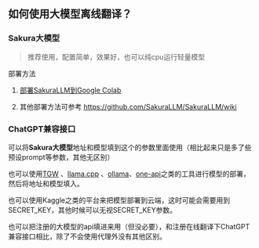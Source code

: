 ## 如何使用大模型离线翻译？

### Sakura大模型

> 推荐使用，配置简单，效果好，也可以纯cpu运行轻量模型

部署方法

1. [部署SakuraLLM到Google Colab](/zh/sakurallmcolab.md)


2. 其他部署方法可参考 https://github.com/SakuraLLM/SakuraLLM/wiki

### ChatGPT兼容接口

可以将**Sakura大模型**地址和模型填到这个的参数里面使用（相比起来只是多了些预设prompt等参数，其他无区别）

也可以使用[TGW](https://github.com/oobabooga/text-generation-webui) 、[llama.cpp](https://github.com/ggerganov/llama.cpp) 、[ollama](https://github.com/ollama/ollama)、[one-api](https://github.com/songquanpeng/one-api)之类的工具进行模型的部署，然后将地址和模型填入。

也可以使用Kaggle之类的平台来把模型部署到云端，这时可能会需要用到SECRET_KEY，其他时候可以无视SECRET_KEY参数。

也可以把注册的大模型的api填进来用（但没必要），和注册在线翻译下ChatGPT兼容接口相比，除了不会使用代理外没有其他区别。
